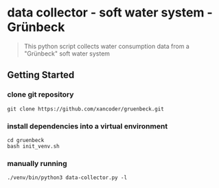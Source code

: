 # data collector - soft water system - Grünbeck

> This python script collects water consumption data from a "Grünbeck" soft water system

## Getting Started

### clone git repository

```shell script
git clone https://github.com/xancoder/gruenbeck.git
```

### install dependencies into a virtual environment

```shell script
cd gruenbeck
bash init_venv.sh
```

### manually running

```shell script
./venv/bin/python3 data-collector.py -l
```
